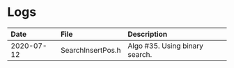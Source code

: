 # Logs
| Date | File | Description |
| :---- | :---- | :-----------|
|2020-07-12|SearchInsertPos.h|Algo #35. Using binary search.|
